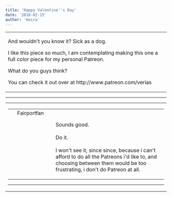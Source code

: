 ```yaml
---
title: 'Happy Valentine''s Day'
date: '2018-02-15'
author: 'Keira'
---
```


<div>
<!-- Main content here -->
<table border="0" class="post"><tbody><tr><td>
   
   <div class="post_body">
       <p>And wouldn't you know it? Sick as a dog.</p><p>I like this piece so much, I am contemplating making this one a full color piece for my personal Patreon.</p><p>What do you guys think?</p><p>You can check it out over at http://www.patreon.com/verias</p>
   </div>
   </td></tr>
   </tbody></table><hr><table style="width:100%; border:0;" class="comment_table"><tbody><tr><td width="100%"><a name=""> </a><div style="width:100%;" class="comment"><table border="0" width="100%"><tbody><tr><td align="center" valign="top" width="125">
<span class="comment_title"><center>Fairportfan<br></center><a name="3099">&nbsp;</a></span><br>
<center><img src="https://www.gravatar.com/avatar.php?gravatar_id=aa6f9d5ec211cb4180cd78f1bdcb0cb5&amp;default=http%3A%2F%2Fmysteriesofthearcana.com%2Ftemplates%2Fmain%2Fimages%2Favatar.gif&amp;size=80&amp;rating=g" border="0" alt=""></center>
</td>
<td valign="top">


<p class="comment_text"> </p><p class="comment_text"><br> Sounds good.<br><br>Do it.<br><br>I won't see it, since since, because i can't afford to do all the Patreons i'd like to, and choosing between them would be too frustrating, i don't do Patreon at all.<br></p>
 

</td></tr></tbody></table>
<hr></div></td></tr></tbody></table>
<!-- End main content -->
              </div>
